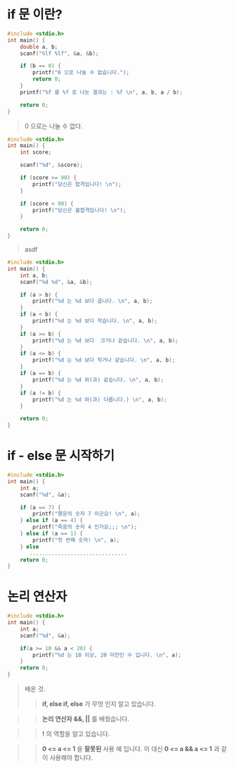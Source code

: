 # if 문 이란?
```c
#include <stdio.h>
int main() {
    double a, b;
    scanf("%lf %lf", &a, &b);

    if (b == 0) {
        printf("0 으로 나눌 수 없습니다.");
        return 0;
    }
    printf("%f 를 %f 로 나눈 결과는 : %f \n", a, b, a / b);

    return 0;
}
```
>0 으로는 나눌 수 없다.
```c
#include <stdio.h>
int main() {
    int score;

    scanf("%d", &score);

    if (score >= 90) {
        printf("당신은 합격입니다! \n");
    }

    if (score < 90) {
        printf("당신은 불합격입니다! \n");
    }

    return 0;
}
```
>asdf
```c
#include <stdio.h>
int main() {
    int a, b;
    scanf("%d %d", &a, &b);

    if (a > b) {
        printf("%d 는 %d 보다 큽니다. \n", a, b);
    }
    if (a < b) {
        printf("%d 는 %d 보다 작습니다. \n", a, b);
    }
    if (a >= b) {
        printf("%d 는 %d 보다  크거나 같습니다. \n", a, b);
    }
    if (a <= b) {
        printf("%d 는 %d 보다 작거나 같습니다. \n", a, b);
    }
    if (a == b) {
        printf("%d 는 %d 와(과) 같습니다. \n", a, b);
    }
    if (a != b) {
        printf("%d 는 %d 와(과) 다릅니다.) \n", a, b);
    }

    return 0;
}
```
# if - else 문 시작하기
```c
#include <stdio.h>
int main() {
    int a;
    scanf("%d", &a);

    if (a == 7) {
        printf("행운의 숫자 7 이군요! \n", a);
    } else if (a == 4) {
        printf("죽음의 숫자 4 인가요;;; \n");
    } else if (a == 1) {
        printf("첫 번째 숫자! \n", a);
    } else
       ...............................
    return 0;
}
```
# 논리 연산자
```c
#include <stdio.h>
int main() {
    int a;
    scanf("%d", &a);

    if(a >= 10 && a < 20) {
        printf("%d 는 10 이상, 20 미만인 수 입니다. \n", a);
    }
    return 0;
}
```
>배운 것.
>>**if, else if, else** 가 무엇 인지 알고 있습니다.

>>**논리 연산자** **&&, ||** 를 배웠습니다.

>>**!** 의 역할을 알고 있습니다.

>>**0 <= a <= 1** 을 **잘못된** 사용 예 입니다. 이 대신 **0 <= a && a <= 1** 과 같이 사용해야 합니다.